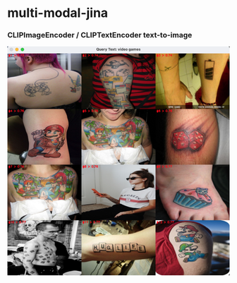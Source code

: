 # multi-modal-jina

### CLIPImageEncoder / CLIPTextEncoder text-to-image
![video_games_query](docs/usage/video_games.jpg)
